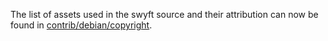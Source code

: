 The list of assets used in the swyft source and their attribution can now be found in [contrib/debian/copyright](../contrib/debian/copyright).
